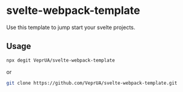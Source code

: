 # svelte-webpack-template

Use this template to jump start your svelte projects.

## Usage

```sh
npx degit VeprUA/svelte-webpack-template
```

or 

```sh
git clone https://github.com/VeprUA/svelte-webpack-template.git
```